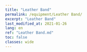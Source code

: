 ```yaml
---
title: "Leather Band"
permalink: /equipment/Leather Band/
excerpt: "Leather Band"
last_modified_at: 2021-01-26
lang: en
ref: "Leather Band.md"
toc: false
classes: wide
---
```


